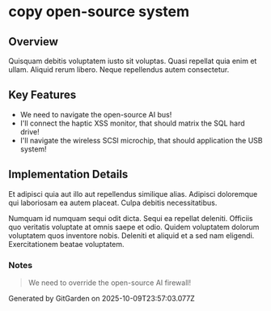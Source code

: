 # copy open-source system

## Overview
Quisquam debitis voluptatem iusto sit voluptas. Quasi repellat quia enim et ullam. Aliquid rerum libero. Neque repellendus autem consectetur.

## Key Features
- We need to navigate the open-source AI bus!
- I'll connect the haptic XSS monitor, that should matrix the SQL hard drive!
- I'll navigate the wireless SCSI microchip, that should application the USB system!

## Implementation Details
Et adipisci quia aut illo aut repellendus similique alias. Adipisci doloremque qui laboriosam ea autem placeat. Culpa debitis necessitatibus.
 Numquam id numquam sequi odit dicta. Sequi ea repellat deleniti. Officiis quo veritatis voluptate at omnis saepe et odio. Quidem voluptatem dolorum voluptatem quos inventore nobis. Deleniti et aliquid et a sed nam eligendi. Exercitationem beatae voluptatem.

### Notes
> We need to override the open-source AI firewall!

Generated by GitGarden on 2025-10-09T23:57:03.077Z